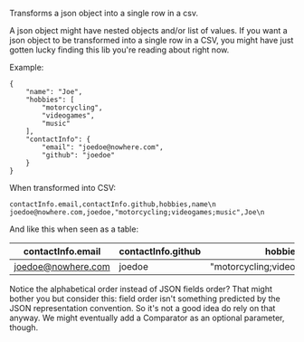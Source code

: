 Transforms a json object into a single row in a csv.

A json object might have nested objects and/or list of values. If you want a json object to be transformed into a single row in a CSV, you might have just gotten lucky finding this lib you're reading about right now.

Example:
```
{
    "name": "Joe",
    "hobbies": [
        "motorcycling",
        "videogames",
        "music"
    ],
    "contactInfo": {
        "email": "joedoe@nowhere.com",
        "github": "joedoe"
    }
}
```
When transformed into CSV:
```
contactInfo.email,contactInfo.github,hobbies,name\n
joedoe@nowhere.com,joedoe,"motorcycling;videogames;music",Joe\n
```
And like this when seen as a table:

|contactInfo.email |contactInfo.github|hobbies                        |name   |
|------------------|------------------|-------------------------------|-------|
|joedoe@nowhere.com|joedoe            |"motorcycling;videogames;music"|Joe    |

Notice the alphabetical order instead of JSON fields order? That might bother you but consider this: field order isn't something predicted by the JSON representation convention. So it's not a good idea do rely on that anyway. We might eventually add a Comparator as an optional parameter, though.
